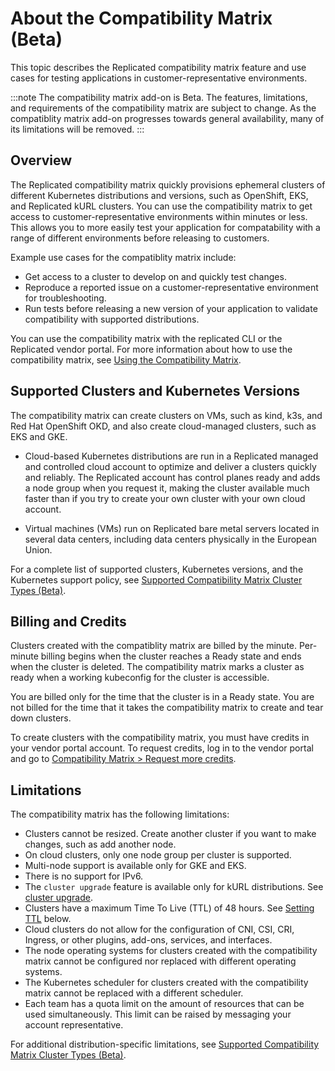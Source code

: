 # About the Compatibility Matrix (Beta)

This topic describes the Replicated compatibility matrix feature and use cases for testing applications in customer-representative environments.

:::note
The compatibility matrix add-on is Beta. The features, limitations, and requirements of the compatibility matrix are subject to change. As the compatiblity matrix add-on progresses towards general availability, many of its limitations will be removed.
:::

## Overview

The Replicated compatibility matrix quickly provisions ephemeral clusters of different Kubernetes distributions and versions, such as OpenShift, EKS, and Replicated kURL clusters. You can use the compatibility matrix to get access to customer-representative environments within minutes or less. This allows you to more easily test your application for compatability with a range of different environments before releasing to customers.

Example use cases for the compatiblity matrix include:
* Get access to a cluster to develop on and quickly test changes.
* Reproduce a reported issue on a customer-representative environment for troubleshooting.
* Run tests before releasing a new version of your application to validate compatibility with supported distributions.

You can use the compatibility matrix with the replicated CLI or the Replicated vendor portal. For more information about how to use the compatibility matrix, see [Using the Compatibility Matrix](testing-how-to).

## Supported Clusters and Kubernetes Versions

The compatibility matrix can create clusters on VMs, such as kind, k3s, and Red Hat OpenShift OKD, and also create cloud-managed clusters, such as EKS and GKE.

* Cloud-based Kubernetes distributions are run in a Replicated managed and controlled cloud account to optimize and deliver a clusters quickly and reliably. The Replicated account has control planes ready and adds a node group when you request it, making the cluster available much faster than if you try to create your own cluster with your own cloud account.

* Virtual machines (VMs) run on Replicated bare metal servers located in several data centers, including data centers physically in the European Union.

For a complete list of supported clusters, Kubernetes versions, and the Kubernetes support policy, see [Supported Compatibility Matrix Cluster Types (Beta)](testing-supported-clusters).

## Billing and Credits

Clusters created with the compatiblity matrix are billed by the minute. Per-minute billing begins when the cluster reaches a Ready state and ends when the cluster is deleted. The compatibility matrix marks a cluster as ready when a working kubeconfig for the cluster is accessible.

You are billed only for the time that the cluster is in a Ready state. You are not billed for the time that it takes the compatibility matrix to create and tear down clusters.

To create clusters with the compatibility matrix, you must have credits in your vendor portal account. 
To request credits, log in to the vendor portal and go to [Compatibility Matrix > Request more credits](https://vendor.replicated.com/compatibility-matrix).

## Limitations

The compatibility matrix has the following limitations:

- Clusters cannot be resized. Create another cluster if you want to make changes, such as add another node.
- On cloud clusters, only one node group per cluster is supported.
- Multi-node support is available only for GKE and EKS.
- There is no support for IPv6.
- The `cluster upgrade` feature is available only for kURL distributions. See [cluster upgrade](/reference/replicated-cli-cluster-upgrade).
- Clusters have a maximum Time To Live (TTL) of 48 hours. See [Setting TTL](#setting-ttl) below.
- Cloud clusters do not allow for the configuration of CNI, CSI, CRI, Ingress, or other plugins, add-ons, services, and interfaces.
- The node operating systems for clusters created with the compatibility matrix cannot be configured nor replaced with different operating systems.
- The Kubernetes scheduler for clusters created with the compatibility matrix cannot be replaced with a different scheduler.
- Each team has a quota limit on the amount of resources that can be used simultaneously. This limit can be raised by messaging your account representative.

For additional distribution-specific limitations, see [Supported Compatibility Matrix Cluster Types (Beta)](testing-supported-clusters).
